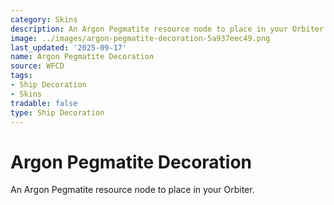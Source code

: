 ```yaml
---
category: Skins
description: An Argon Pegmatite resource node to place in your Orbiter.
image: ../images/argon-pegmatite-decoration-5a937eec49.png
last_updated: '2025-09-17'
name: Argon Pegmatite Decoration
source: WFCD
tags:
- Ship Decoration
- Skins
tradable: false
type: Ship Decoration
---
```


# Argon Pegmatite Decoration

An Argon Pegmatite resource node to place in your Orbiter.

